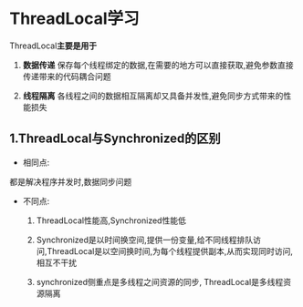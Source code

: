 # ThreadLocal学习

ThreadLocal**主要是用于**

1. **数据传递** 保存每个线程绑定的数据,在需要的地方可以直接获取,避免参数直接传递带来的代码耦合问题

2. **线程隔离** 各线程之间的数据相互隔离却又具备并发性,避免同步方式带来的性能损失

   

## 1.ThreadLocal与Synchronized的区别

- 相同点:

都是解决程序并发时,数据同步问题



- 不同点:

  1. ThreadLocal性能高,Synchronized性能低

  2. Synchronized是以时间换空间,提供一份变量,给不同线程排队访问,ThreadLocal是以空间换时间,为每个线程提供副本,从而实现同时访问,相互不干扰

  3. synchronized侧重点是多线程之间资源的同步, ThreadLocal是多线程资源隔离

     



